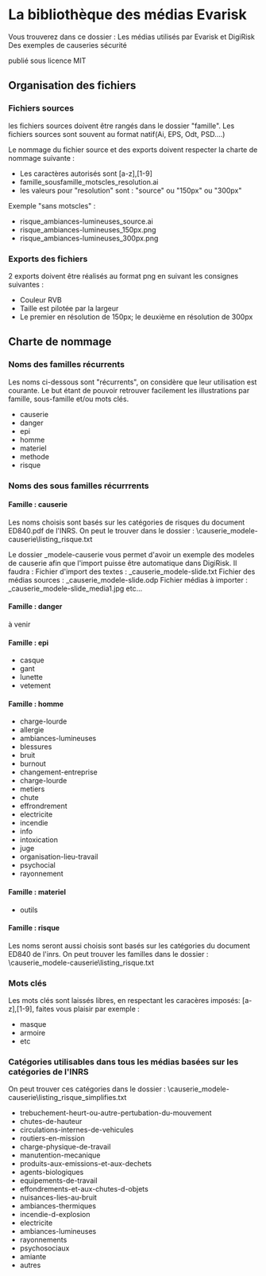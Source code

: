 # La bibliothèque des médias Evarisk
Vous trouverez dans ce dossier :
Les médias utilisés par Evarisk et DigiRisk
Des exemples de causeries sécurité

publié sous licence MIT

##  Organisation des fichiers

### Fichiers sources

les fichiers sources doivent être rangés dans le dossier "famille". Les fichiers sources sont souvent au format natif(Ai, EPS, Odt, PSD....)

Le nommage du fichier source et des exports doivent respecter la charte de nommage suivante :
* Les caractères autorisés sont [a-z],[1-9]
* famille_sousfamille_motscles_resolution.ai
* les valeurs pour "resolution" sont : "source" ou "150px" ou "300px"

Exemple "sans motscles" :
* risque_ambiances-lumineuses_source.ai
* risque_ambiances-lumineuses_150px.png
* risque_ambiances-lumineuses_300px.png

### Exports des fichiers
2 exports doivent être réalisés au format png en suivant les consignes suivantes : 
* Couleur RVB 
* Taille est pilotée par la largeur
* Le premier en résolution de 150px; le deuxième en résolution de 300px

## Charte de nommage
### Noms des familles récurrents
Les noms ci-dessous sont "récurrents", on considère que leur utilisation est courante. Le but étant de pouvoir retrouver facilement les illustrations par famille, sous-famille et/ou mots clés.

* causerie
* danger
* epi
* homme
* materiel
* methode 
* risque

### Noms des sous familles récurrrents

#### Famille : causerie
Les noms choisis sont basés sur les catégories de risques du document ED840.pdf de l'INRS. On peut le trouver dans le dossier : \causerie\_modele-causerie\listing_risque.txt

Le dossier _modele-causerie vous permet d'avoir un exemple des modeles de causerie afin que l'import puisse être automatique dans DigiRisk. Il faudra :
Fichier d'import des textes : _causerie_modele-slide.txt
Fichier des médias sources : _causerie_modele-slide.odp
Fichier médias à importer : _causerie_modele-slide_media1.jpg etc...


#### Famille : danger
à venir

#### Famille : epi

* casque
* gant
* lunette
* vetement

#### Famille : homme

* charge-lourde
* allergie
* ambiances-lumineuses
* blessures
* bruit
* burnout
* changement-entreprise
* charge-lourde
* metiers
* chute
* effrondrement
* electricite
* incendie
* info
* intoxication
* juge
* organisation-lieu-travail
* psychocial
* rayonnement

#### Famille : materiel

* outils

#### Famille : risque
Les noms seront aussi choisis sont basés sur les catégories du document ED840 de l'inrs.
On peut trouver les familles dans le dossier : \causerie\_modele-causerie\listing_risque.txt

### Mots clés

Les mots clés sont laissés libres, en respectant les caracères imposés: [a-z],[1-9], faites vous plaisir par exemple :

* masque
* armoire
* etc

### Catégories utilisables dans tous les médias basées sur les catégories de l'INRS

On peut trouver ces catégories dans le dossier : \causerie\_modele-causerie\listing_risque_simplifies.txt

* trebuchement-heurt-ou-autre-pertubation-du-mouvement
* chutes-de-hauteur
* circulations-internes-de-vehicules
* routiers-en-mission
* charge-physique-de-travail
* manutention-mecanique
* produits-aux-emissions-et-aux-dechets
* agents-biologiques
* equipements-de-travail
* effondrements-et-aux-chutes-d-objets
* nuisances-lies-au-bruit
* ambiances-thermiques
* incendie-d-explosion
* electricite
* ambiances-lumineuses
* rayonnements
* psychosociaux
* amiante
* autres
